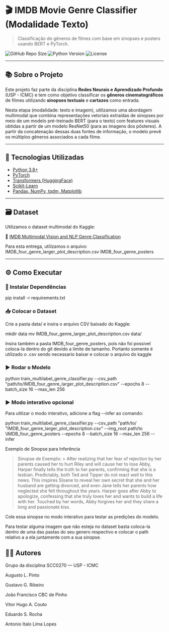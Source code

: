 # 🎬 IMDB Movie Genre Classifier (Modalidade Texto)

> Classificação de gêneros de filmes com base em sinopses e posters usando BERT e PyTorch.

![GitHub Repo Size](https://img.shields.io/github/repo-size/seuusuario/imdb-text-classification)
![Python Version](https://img.shields.io/badge/python-3.8+-blue.svg)
![License](https://img.shields.io/badge/license-MIT-green)

---

## 📚 Sobre o Projeto

Este projeto faz parte da disciplina **Redes Neurais e Aprendizado Profundo** (USP - ICMC) e tem como objetivo classificar os **gêneros cinematográficos** de filmes utilizando **sinopses textuais** e **cartazes** como entrada.

Nesta etapa (modalidade: texto e imagem), utilizamos uma abordagem multimodal que combina representações vetoriais extraídas de sinopses por meio de um modelo pré-treinado BERT (para o texto) com features visuais obtidas a partir de um modelo ResNet50 (para as imagens dos pôsteres). A partir da concatenação dessas duas fontes de informação, o modelo prevê os múltiplos gêneros associados a cada filme.

---

## 🧠 Tecnologias Utilizadas

- [Python 3.8+](https://www.python.org/)
- [PyTorch](https://pytorch.org/)
- [Transformers (HuggingFace)](https://huggingface.co/transformers/)
- [Scikit-Learn](https://scikit-learn.org/)
- [Pandas, NumPy, tqdm, Matplotlib](https://pandas.pydata.org/)

---

## 🗃️ Dataset

Utilizamos o dataset multimodal do Kaggle:

🎯 [IMDB Multimodal Vision and NLP Genre Classification](https://www.kaggle.com/datasets/zulkarnainsaurav/imdb-multimodal-vision-and-nlp-genre-classification)

Para esta  entrega, utilizamos  o arquivo:
    IMDB_four_genre_larger_plot_description.csv
    IMDB_four_genre_posters

---

## ⚙️ Como Executar

### 🔧 Instalar Dependências

pip install -r requirements.txt

### 📥 Colocar o Dataset

Crie a pasta data/ e insira o arquivo CSV baixado do Kaggle:

mkdir data
mv IMDB_four_genre_larger_plot_description.csv data/

Insira também a pasta IMDB_four_genre_posters, pois não foi possivel coloca-la dentro do git devido a limite de tamanho. Portanto somente é utilizado o .csv sendo necessario baixar e colocar o arquivo do kaggle

### ▶️ Rodar o Modelo

python train_multilabel_genre_classifier.py --csv_path "path/to/IMDB_four_genre_larger_plot_description.csv" --epochs 8 --batch_size 16 --max_len 256

### ▶️ Modo interativo opcional

Para utilizar o modo interativo, adicione a flag --infer ao comando:

python train_multilabel_genre_classifier.py --csv_path "path/to/ "IMDB_four_genre_larger_plot_description.csv" --img_root path/to \IMDB_four_genre_posters --epochs 8 --batch_size 16 --max_len 256 --infer

Exemplo de Sinopse para Inferência
> Sinopse de Exemplo: > After realizing that her fear of rejection by her parents caused her to hurt Riley and will cause her to lose Abby, Harper finally tells the truth to her parents, confirming that she is a lesbian. Predictably, both Ted and Tipper do not react well to this news. This inspires Sloane to reveal her own secret that she and her husband are getting divorced, and even Jane tells her parents how neglected she felt throughout the years. Harper goes after Abby to apologize, confessing that she truly loves her and wants to build a life with her. Touched by her words, Abby forgives her and they share a long and passionate kiss.

Cole essa sinopse no modo interativo para testar as predições do modelo.

Para testar alguma imagem que não esteja no dataset basta coloca-la dentro de uma das pastas do seu genero respectivo e colocar o path relativo a a ela juntamente com a sua sinopse.


## 🧑‍💻 Autores
Grupo da disciplina SCC0270 — USP - ICMC

Augusto L. Pinto

Gustavo G. Ribeiro

João Francisco CBC de Pinho

Vitor Hugo A. Couto

Eduardo S. Rocha

Antonio Italo Lima Lopes